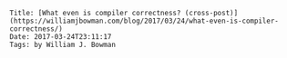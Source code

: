     Title: [What even is compiler correctness? (cross-post)](https://williamjbowman.com/blog/2017/03/24/what-even-is-compiler-correctness/)
    Date: 2017-03-24T23:11:17
    Tags: by William J. Bowman
